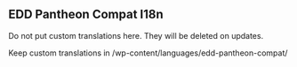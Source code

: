 ## EDD Pantheon Compat I18n ##

Do not put custom translations here.
They will be deleted on updates.

Keep custom translations in /wp-content/languages/edd-pantheon-compat/
